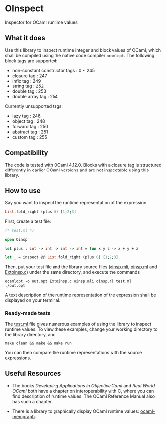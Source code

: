 # OInspect
Inspector for OCaml runtime values

## What it does

Use this library to inspect runtime integer and block values of OCaml, which shall be compiled using the 
native code compiler `ocamlopt`. The following block tags are supported:

- non-constant constructor tags : 0 ~ 245  
- closure tag                   : 247
- infix tag                     : 249
- string tag                    : 252
- double tag                    : 253
- double array tag              : 254

Currently unsupported tags:

- lazy tag : 246
- object tag : 248
- forward tag : 250
- abstract tag : 251
- custom tag : 255

## Compatibility

The code is tested with OCaml 4.12.0. Blocks with a closure tag is structured differently in earlier OCaml versions and are not
inspectable using this library.  

## How to use

Say you want to inspect the runtime representation of the expression
```ocaml
List.fold_right (plus 0) [1;2;3]
``` 
First, create a test file:

```ocaml
(* test.ml *)

open Oinsp

let plus : int -> int -> int -> int = fun x y z -> x + y + z

let _ = inspect @@ List.fold_right (plus 0) [1;2;3]
```
Then,  put your test file and the library source files ([oinsp.mli](./oinsp.mli), [oinsp.ml](./oinsp.ml) and [Extoinsp.c](./Extoinsp.c)) under 
the same directory, and execute the commands
```
ocamlopt -o out.opt Extoinsp.c oinsp.mli oinsp.ml test.ml
./out.opt
``` 
A text description of the runtime representation of the expression shall be displayed on your terminal.


### Ready-made tests

The [test.ml](./test.ml) file gives numerous examples of using the library to inspect runtime values. To view
these examples, change your working directory to the library directory, and 
```
make clean && make && make run
```
You can then compare the runtime representations with the source expressions.



## Useful Resources

- The books *Developing Applications in Objective Caml* and *Real World OCaml* both have a chapter on interoperability with C, where you
can find description of runtime values. The OCaml Reference Manual also has such a chapter.

- There is a library to graphically display OCaml runtime values: [ocaml-memgraph](https://github.com/Gbury/ocaml-memgraph).
